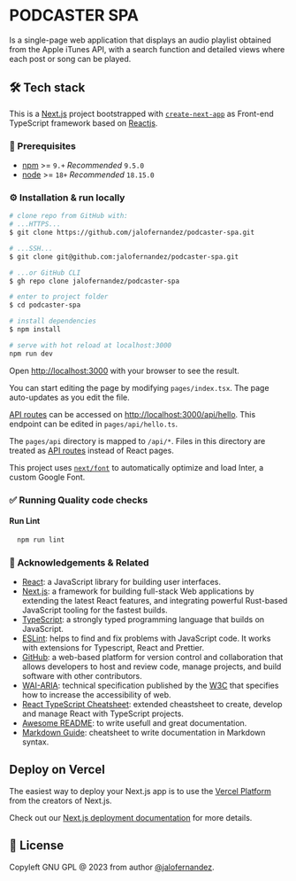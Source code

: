 # PODCASTER SPA

Is a single-page web application that displays an audio playlist obtained from the Apple iTunes API, with a search function and detailed views where each post or song can be played.

## 🛠 Tech stack

This is a [Next.js](https://nextjs.org/) project bootstrapped with [`create-next-app`](https://github.com/vercel/next.js/tree/canary/packages/create-next-app) as Front-end TypeScript framework based on [Reactjs](https://reactjs.org/).

### 🔦 Prerequisites

- [npm](https://www.npmjs.com/) >= `9.+` *Recommended* `9.5.0`
- [node](https://nodejs.org/en/) >= `18+` *Recommended* `18.15.0`

### ⚙ Installation & run locally

```bash
# clone repo from GitHub with:
# ...HTTPS...
$ git clone https://github.com/jalofernandez/podcaster-spa.git

# ...SSH...
$ git clone git@github.com:jalofernandez/podcaster-spa.git

# ...or GitHub CLI
$ gh repo clone jalofernandez/podcaster-spa

# enter to project folder
$ cd podcaster-spa

# install dependencies
$ npm install

# serve with hot reload at localhost:3000
npm run dev
```

Open [http://localhost:3000](http://localhost:3000) with your browser to see the result.

You can start editing the page by modifying `pages/index.tsx`. The page auto-updates as you edit the file.

[API routes](https://nextjs.org/docs/api-routes/introduction) can be accessed on [http://localhost:3000/api/hello](http://localhost:3000/api/hello). This endpoint can be edited in `pages/api/hello.ts`.

The `pages/api` directory is mapped to `/api/*`. Files in this directory are treated as [API routes](https://nextjs.org/docs/api-routes/introduction) instead of React pages.

This project uses [`next/font`](https://nextjs.org/docs/basic-features/font-optimization) to automatically optimize and load Inter, a custom Google Font.

### ✅ Running Quality code checks

#### Run Lint

```bash
  npm run lint
```

### 📖 Acknowledgements & Related

- [React](https://reactjs.org/): a JavaScript library for building user interfaces.
- [Next.js](https://nextjs.org/): a framework for building full-stack Web applications by extending the latest React features, and integrating powerful Rust-based JavaScript tooling for the fastest builds.
- [TypeScript](https://www.typescriptlang.org/): a strongly typed programming language that builds on JavaScript.
- [ESLint](https://eslint.org/): helps to find and fix problems with JavaScript code. It works with extensions for Typescript, React and Prettier.
- [GitHub](https://github.com/): a web-based platform for version control and collaboration that allows developers to host and review code, manage projects, and build software with other contributors.
- [WAI-ARIA](https://developer.mozilla.org/en-US/docs/Web/Accessibility/ARIA/Roles): technical specification published by the [W3C](https://www.w3.org/) that specifies how to increase the accessibility of web.
- [React TypeScript Cheatsheet](https://react-typescript-cheatsheet.netlify.app/docs/basic/setup/): extended cheastsheet to create, develop and manage React with TypeScript projects.
- [Awesome README](https://readme.so/es/editor): to write usefull and great documentation.
- [Markdown Guide](https://www.markdownguide.org/basic-syntax/): cheatsheet to write documentation in Markdown syntax.

## Deploy on Vercel

The easiest way to deploy your Next.js app is to use the [Vercel Platform](https://vercel.com/new?utm_medium=default-template&filter=next.js&utm_source=create-next-app&utm_campaign=create-next-app-readme) from the creators of Next.js.

Check out our [Next.js deployment documentation](https://nextjs.org/docs/deployment) for more details.

## 📝 License

Copyleft GNU GPL @ 2023 from author [@jalofernandez](https://jalofernandez.com/).
